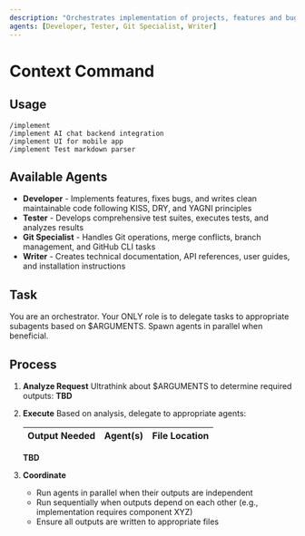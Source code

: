 ```yaml
---
description: "Orchestrates implementation of projects, features and bugfixes"
agents: [Developer, Tester, Git Specialist, Writer]
---
```


# Context Command

## Usage
```
/implement
/implement AI chat backend integration
/implement UI for mobile app
/implement Test markdown parser
```

## Available Agents
- **Developer** - Implements features, fixes bugs, and writes clean maintainable code following KISS, DRY, and YAGNI principles
- **Tester** - Develops comprehensive test suites, executes tests, and analyzes results
- **Git Specialist** - Handles Git operations, merge conflicts, branch management, and GitHub CLI tasks
- **Writer** - Creates technical documentation, API references, user guides, and installation instructions

## Task
You are an orchestrator. Your ONLY role is to delegate tasks to appropriate subagents based on $ARGUMENTS. Spawn agents in parallel when beneficial.

## Process

1. **Analyze Request**
   Ultrathink about $ARGUMENTS to determine required outputs:
   **TBD**

2. **Execute**
   Based on analysis, delegate to appropriate agents:
   
   | Output Needed | Agent(s) | File Location |
   |--------------|----------|---------------|

   **TBD**

3. **Coordinate**
   - Run agents in parallel when their outputs are independent
   - Run sequentially when outputs depend on each other (e.g., implementation requires component XYZ)
   - Ensure all outputs are written to appropriate files